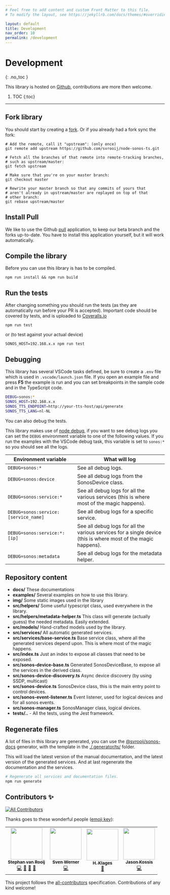 ```yaml
---
# Feel free to add content and custom Front Matter to this file.
# To modify the layout, see https://jekyllrb.com/docs/themes/#overriding-theme-defaults

layout: default
title: Development
nav_order: 10
permalink: /development
---
```


# Development
{: .no_toc }

This library is hosted on [Github](https://github.com/svrooij/node-sonos-ts), contributions are more then welcome.

1. TOC
{:toc}

---

## Fork library

You should start by creating a [fork](https://github.com/svrooij/node-sonos-ts/fork). Or if you already had a fork sync the fork:

```shell
# Add the remote, call it "upstream": (only once)
git remote add upstream https://github.com/svrooij/node-sonos-ts.git

# Fetch all the branches of that remote into remote-tracking branches,
# such as upstream/master:
git fetch upstream

# Make sure that you're on your master branch:
git checkout master

# Rewrite your master branch so that any commits of yours that
# aren't already in upstream/master are replayed on top of that
# other branch:
git rebase upstream/master
```

## Install Pull

We like to use the Github [pull](https://github.com/apps/pull) application, to keep our beta branch and the forks up-to-date. You have to install this application yourself, but it will work automatically.

## Compile the library

Before you can use this library is has to be compiled.

`npm run install && npm run build`

## Run the tests

After changing something you should run the tests (as they are automatically run before your PR is accepted). Important code should be covered by tests, and is uploaded to [Coveralls.io](https://coveralls.io/github/svrooij/node-sonos-ts)

`npm run test`

or (to test against your actual device)

`SONOS_HOST=192.168.x.x npm run test`

## Debugging

This library has several VSCode tasks defined, be sure to create a `.env` file which is used in `.vscode/launch.json` file. If you open an example file and press **F5** the example is run and you can set breakpoints in the sample code and in the TypeScript code.

```bash
DEBUG=sonos:*
SONOS_HOST=192.168.x.x
SONOS_TTS_ENDPOINT=http://your-tts-host/api/generate
SONOS_TTS_LANG=nl-NL
```

You can also debug the tests.

This library makes use of [node debug](https://www.npmjs.com/package/debug), if you want to see debug logs you can set the `DEBUG` environment variable to one of the following values.
If you run the examples with the VSCode debug task, this variable is set to `sonos:*` so you should see all the logs.

|Environment variable|What will log|
|--------------------|-------------|
|`DEBUG=sonos:*`|See all debug logs.|
|`DEBUG=sonos:device`|See all debug logs from the SonosDevice class.|
|`DEBUG=sonos:service:*`|See all debug logs for all the various services (this is where most of the magic happens).|
|`DEBUG=sonos:service:[service_name]`|See all debug logs for a specific service.|
|`DEBUG=sonos:service:*:[ip]`|See all debug logs for all the various services for a single device (this is where most of the magic happens).|
|`DEBUG=sonos:metadata`|See all debug logs for the metadata helper.|

## Repository content

- **docs/** These documentations
- **examples/** Several examples on how to use this library.
- **img/** Some static images used in the library
- **src/helpers/** Some useful typescript class, used everywhere in the library.
- **src/helpers/metadata-helper.ts** This class will generate (actually guess) the needed metadata. Easily extended.
- **src/models/** Hand-crafted models used by the library.
- **src/services/** All automatic generated services.
- **src/services/base-service.ts** Base service class, where all the generated services depend upon. This is where most of the magic happens.
- **src/index.ts** Just an index to expose all classes that need to be exposed.
- **src/sonos-device-base.ts** Generated SonosDeviceBase, to expose all the services in the derived class.
- **src/sonos-device-discovery.ts** Async device discovery (by using SSDP, multicast)
- **src/sonos-device.ts** SonosDevice class, this is the main entry point to control devices.
- **src/sonos-event-listener.ts** Event listener, used for logical devices and for all sonos events.
- **src/sonos-manager.ts** SonosManager class, logical devices.
- **tests/..** - All the tests, using the Jest framework.

## Regenerate files

A lot of files in this library are generated, you can use the [@svrooij/sonos-docs](https://github.com/svrooij/sonos-api-docs/tree/main/generator/sonos-docs) generator,
with the template in the [./.generator/ts/](https://github.com/svrooij/node-sonos-ts/tree/master/.generator/ts) folder.

This will load the latest version of the manual documentation, and the latest version of the generated services. And at last regenerate the documentation and the services.

```bash
# Regenerate all services and documentation files.
npm run generate
```

## Contributors ✨

<!-- ALL-CONTRIBUTORS-BADGE:START - Do not remove or modify this section -->
[![All Contributors](https://img.shields.io/badge/all_contributors-4-orange.svg?style=flat-square)](#contributors-)
<!-- ALL-CONTRIBUTORS-BADGE:END -->

Thanks goes to these wonderful people ([emoji key](https://allcontributors.org/docs/en/emoji-key)):

<!-- ALL-CONTRIBUTORS-LIST:START - Do not remove or modify this section -->
<!-- prettier-ignore-start -->
<!-- markdownlint-disable -->
<table>
  <tr>
    <td align="center"><a href="https://svrooij.nl"><img src="https://avatars2.githubusercontent.com/u/1292510?v=4?s=100" width="100px;" alt=""/><br /><sub><b>Stephan van Rooij</b></sub></a><br /><a href="https://github.com/svrooij/node-sonos-ts/commits?author=svrooij" title="Code">💻</a> <a href="https://github.com/svrooij/node-sonos-ts/commits?author=svrooij" title="Documentation">📖</a> <a href="#ideas-svrooij" title="Ideas, Planning, & Feedback">🤔</a> <a href="#maintenance-svrooij" title="Maintenance">🚧</a></td>
    <td align="center"><a href="https://github.com/cheanrod"><img src="https://avatars3.githubusercontent.com/u/35066927?v=4?s=100" width="100px;" alt=""/><br /><sub><b>Sven Werner</b></sub></a><br /><a href="https://github.com/svrooij/node-sonos-ts/commits?author=cheanrod" title="Code">💻</a></td>
    <td align="center"><a href="https://github.com/hklages"><img src="https://avatars3.githubusercontent.com/u/17273119?v=4?s=100" width="100px;" alt=""/><br /><sub><b>H. Klages</b></sub></a><br /><a href="https://github.com/svrooij/node-sonos-ts/commits?author=hklages" title="Documentation">📖</a></td>
    <td align="center"><a href="https://github.com/jkossis"><img src="https://avatars.githubusercontent.com/u/1247832?v=4?s=100" width="100px;" alt=""/><br /><sub><b>Jason Kossis</b></sub></a><br /><a href="https://github.com/svrooij/node-sonos-ts/commits?author=jkossis" title="Code">💻</a></td>
  </tr>
</table>

<!-- markdownlint-restore -->
<!-- prettier-ignore-end -->

<!-- ALL-CONTRIBUTORS-LIST:END -->

This project follows the [all-contributors](https://github.com/all-contributors/all-contributors)
specification. Contributions of any kind welcome!

